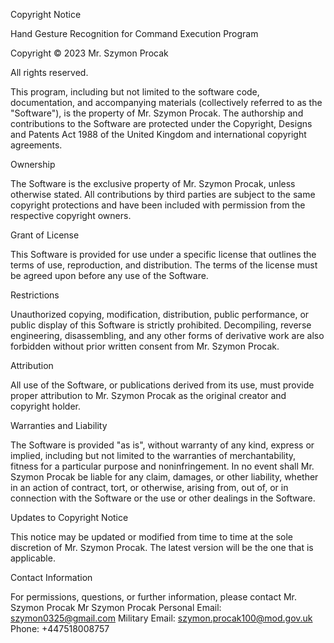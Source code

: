 Copyright Notice


Hand Gesture Recognition for Command Execution Program

Copyright © 2023 Mr. Szymon Procak

All rights reserved.

This program, including but not limited to the software code, documentation, and accompanying materials (collectively referred to as the "Software"), is the property of Mr. Szymon Procak. The authorship and contributions to the Software are protected under the Copyright, Designs and Patents Act 1988 of the United Kingdom and international copyright agreements.

Ownership


The Software is the exclusive property of Mr. Szymon Procak, unless otherwise stated. All contributions by third parties are subject to the same copyright protections and have been included with permission from the respective copyright owners.

Grant of License


This Software is provided for use under a specific license that outlines the terms of use, reproduction, and distribution. The terms of the license must be agreed upon before any use of the Software.

Restrictions


Unauthorized copying, modification, distribution, public performance, or public display of this Software is strictly prohibited. Decompiling, reverse engineering, disassembling, and any other forms of derivative work are also forbidden without prior written consent from Mr. Szymon Procak.

Attribution


All use of the Software, or publications derived from its use, must provide proper attribution to Mr. Szymon Procak as the original creator and copyright holder.

Warranties and Liability


The Software is provided "as is", without warranty of any kind, express or implied, including but not limited to the warranties of merchantability, fitness for a particular purpose and noninfringement. In no event shall Mr. Szymon Procak be liable for any claim, damages, or other liability, whether in an action of contract, tort, or otherwise, arising from, out of, or in connection with the Software or the use or other dealings in the Software.

Updates to Copyright Notice


This notice may be updated or modified from time to time at the sole discretion of Mr. Szymon Procak. The latest version will be the one that is applicable.

Contact Information

For permissions, questions, or further information, please contact Mr. Szymon Procak
Mr Szymon Procak
Personal Email: szymon0325@gmail.com
Military Email: szymon.procak100@mod.gov.uk
Phone: +447518008757

